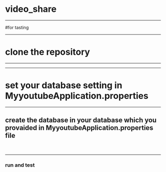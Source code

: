 # video_share
<hr>
#for tasting
<hr>
<h1>clone the repository</h1>
<hr><hr>
<h1>set your database setting in MyyoutubeApplication.properties</h1>
<hr>
<h2>create the database in your database which you provaided in MyyoutubeApplication.properties file</h2>
<br>
<hr>
<h3>run and test</h3>
